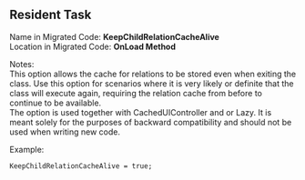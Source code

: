 ﻿## Resident Task  

Name in Migrated Code: **KeepChildRelationCacheAlive**  
Location in Migrated Code: **OnLoad Method**  

Notes:  
This option allows the cache for relations to be stored even when exiting the class. Use this option for scenarios where it is very likely or definite that the class will execute again, requiring the relation cache from before to continue to be available.  
The option is used together with CachedUIController and or Lazy. It is meant solely for the purposes of backward compatibility and should not be used when writing new code. 

Example: 

```csdiff
KeepChildRelationCacheAlive = true;
```
